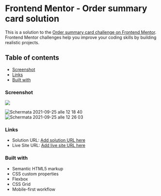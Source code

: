 # Frontend Mentor - Order summary card solution

This is a solution to the [Order summary card challenge on Frontend Mentor](https://www.frontendmentor.io/challenges/order-summary-component-QlPmajDUj). Frontend Mentor challenges help you improve your coding skills by building realistic projects. 

## Table of contents
  - [Screenshot](#screenshot)
  - [Links](#links)
  - [Built with](#built-with)


### Screenshot

![](./screenshot.jpg)

![Schermata 2021-09-25 alle 12 18 40](https://user-images.githubusercontent.com/47386569/134768097-f2cb5076-d3a3-4a9f-bea1-9a2d97230591.png)
![Schermata 2021-09-25 alle 12 26 03](https://user-images.githubusercontent.com/47386569/134768205-b1beaaac-a056-4993-8256-cdf1304099e7.png)


### Links

- Solution URL: [Add solution URL here](https://your-solution-url.com)
- Live Site URL: [Add live site URL here](https://your-live-site-url.com)

### Built with

- Semantic HTML5 markup
- CSS custom properties
- Flexbox
- CSS Grid
- Mobile-first workflow



